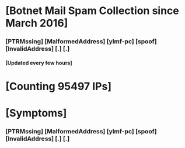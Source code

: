 # [Botnet Mail Spam Collection since March 2016]
### [PTRMssing] [MalformedAddress] [ylmf-pc] [spoof] [InvalidAddress] [.] [.]
#### [Updated every few hours]

# [Counting 95497 IPs]

# [Symptoms] 
###   [PTRMssing] [MalformedAddress] [ylmf-pc] [spoof] [InvalidAddress] [.] [.]
